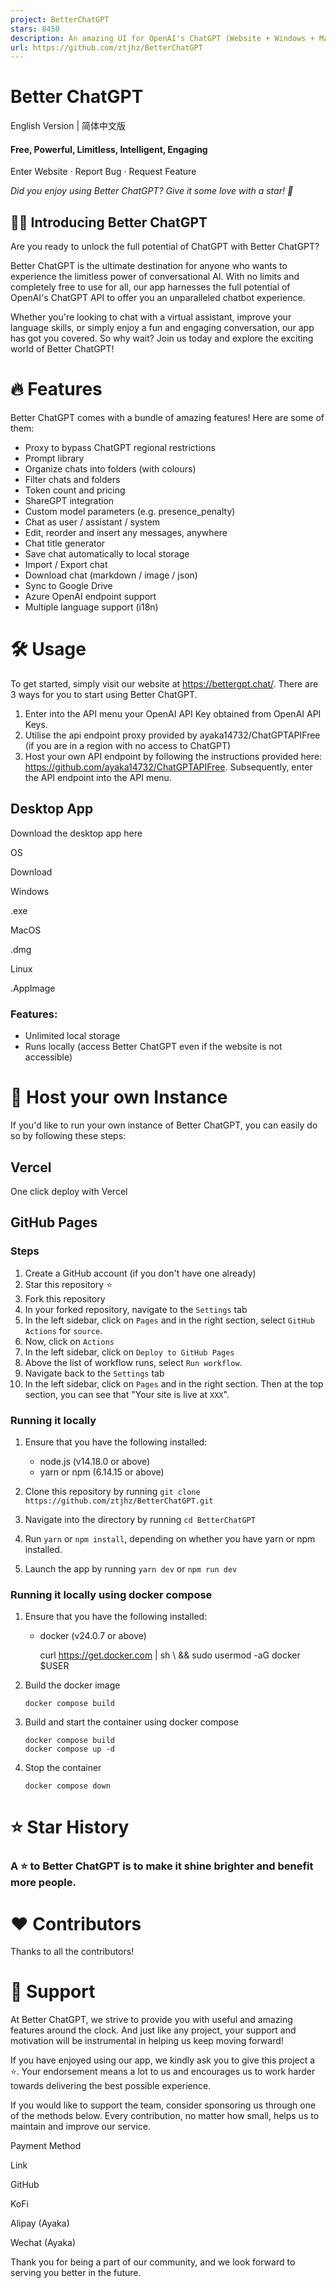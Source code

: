 ```yaml
---
project: BetterChatGPT
stars: 8450
description: An amazing UI for OpenAI's ChatGPT (Website + Windows + MacOS + Linux)
url: https://github.com/ztjhz/BetterChatGPT
---
```


**Better ChatGPT**
==================

English Version | 简体中文版

#### **Free, Powerful, Limitless, Intelligent, Engaging**

Enter Website · Report Bug · Request Feature

_Did you enjoy using Better ChatGPT? Give it some love with a star! 🌟_

👋🏻 Introducing Better ChatGPT
-------------------------------

Are you ready to unlock the full potential of ChatGPT with Better ChatGPT?

Better ChatGPT is the ultimate destination for anyone who wants to experience the limitless power of conversational AI. With no limits and completely free to use for all, our app harnesses the full potential of OpenAI's ChatGPT API to offer you an unparalleled chatbot experience.

Whether you're looking to chat with a virtual assistant, improve your language skills, or simply enjoy a fun and engaging conversation, our app has got you covered. So why wait? Join us today and explore the exciting world of Better ChatGPT!

🔥 Features
===========

Better ChatGPT comes with a bundle of amazing features! Here are some of them:

-   Proxy to bypass ChatGPT regional restrictions
-   Prompt library
-   Organize chats into folders (with colours)
-   Filter chats and folders
-   Token count and pricing
-   ShareGPT integration
-   Custom model parameters (e.g. presence\_penalty)
-   Chat as user / assistant / system
-   Edit, reorder and insert any messages, anywhere
-   Chat title generator
-   Save chat automatically to local storage
-   Import / Export chat
-   Download chat (markdown / image / json)
-   Sync to Google Drive
-   Azure OpenAI endpoint support
-   Multiple language support (i18n)

🛠️ Usage
=========

To get started, simply visit our website at https://bettergpt.chat/. There are 3 ways for you to start using Better ChatGPT.

1.  Enter into the API menu your OpenAI API Key obtained from OpenAI API Keys.
2.  Utilise the api endpoint proxy provided by ayaka14732/ChatGPTAPIFree (if you are in a region with no access to ChatGPT)
3.  Host your own API endpoint by following the instructions provided here: https://github.com/ayaka14732/ChatGPTAPIFree. Subsequently, enter the API endpoint into the API menu.

Desktop App
-----------

Download the desktop app here

OS

Download

Windows

.exe

MacOS

.dmg

Linux

.AppImage

### Features:

-   Unlimited local storage
-   Runs locally (access Better ChatGPT even if the website is not accessible)

🛫 Host your own Instance
=========================

If you'd like to run your own instance of Better ChatGPT, you can easily do so by following these steps:

Vercel
------

One click deploy with Vercel

GitHub Pages
------------

### Steps

1.  Create a GitHub account (if you don't have one already)
2.  Star this repository ⭐️
3.  Fork this repository
4.  In your forked repository, navigate to the `Settings` tab
5.  In the left sidebar, click on `Pages` and in the right section, select `GitHub Actions` for `source`.
6.  Now, click on `Actions`
7.  In the left sidebar, click on `Deploy to GitHub Pages`
8.  Above the list of workflow runs, select `Run workflow`.
9.  Navigate back to the `Settings` tab
10.  In the left sidebar, click on `Pages` and in the right section. Then at the top section, you can see that "Your site is live at `XXX`".

### Running it locally

1.  Ensure that you have the following installed:
    
    -   node.js (v14.18.0 or above)
    -   yarn or npm (6.14.15 or above)
2.  Clone this repository by running `git clone https://github.com/ztjhz/BetterChatGPT.git`
    
3.  Navigate into the directory by running `cd BetterChatGPT`
    
4.  Run `yarn` or `npm install`, depending on whether you have yarn or npm installed.
    
5.  Launch the app by running `yarn dev` or `npm run dev`
    

### Running it locally using docker compose

1.  Ensure that you have the following installed:
    
    -   docker (v24.0.7 or above)
        
        curl https://get.docker.com | sh \\
        && sudo usermod -aG docker $USER
        
2.  Build the docker image
    
    ```
    docker compose build
    ```
    
3.  Build and start the container using docker compose
    
    ```
    docker compose build
    docker compose up -d
    ```
    
4.  Stop the container
    
    ```
    docker compose down
    ```
    

⭐️ Star History
===============

### A ⭐️ to **Better ChatGPT** is to make it shine brighter and benefit more people.

❤️ Contributors
===============

Thanks to all the contributors!

🙏 Support
==========

At Better ChatGPT, we strive to provide you with useful and amazing features around the clock. And just like any project, your support and motivation will be instrumental in helping us keep moving forward!

If you have enjoyed using our app, we kindly ask you to give this project a ⭐️. Your endorsement means a lot to us and encourages us to work harder towards delivering the best possible experience.

If you would like to support the team, consider sponsoring us through one of the methods below. Every contribution, no matter how small, helps us to maintain and improve our service.

Payment Method

Link

GitHub

KoFi

Alipay (Ayaka)

Wechat (Ayaka)

Thank you for being a part of our community, and we look forward to serving you better in the future.

